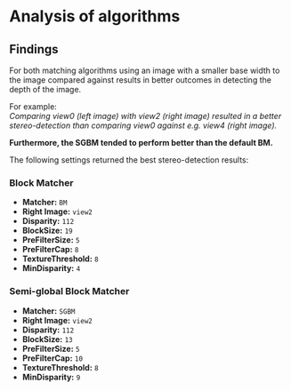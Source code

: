 # Analysis of algorithms

## Findings

For both matching algorithms using an image with a smaller base width to the image compared against results in better outcomes in detecting the depth of the image.

For example:  
_Comparing view0 (left image) with view2 (right image) resulted in a better stereo-detection than comparing view0 against e.g. view4 (right image)._

**Furthermore, the SGBM tended to perform better than the default BM.**

The following settings returned the best stereo-detection results:

### Block Matcher

- **Matcher:** `BM`
- **Right Image:** `view2`
- **Disparity:** `112`
- **BlockSize:** `19`
- **PreFilterSize:** `5`
- **PreFilterCap:** `8`
- **TextureThreshold:** `8`
- **MinDisparity:** `4`

### Semi-global Block Matcher

- **Matcher:** `SGBM`
- **Right Image:** `view2`
- **Disparity:** `112`
- **BlockSize:** `13`
- **PreFilterSize:** `5`
- **PreFilterCap:** `10`
- **TextureThreshold:** `8`
- **MinDisparity:** `9`
